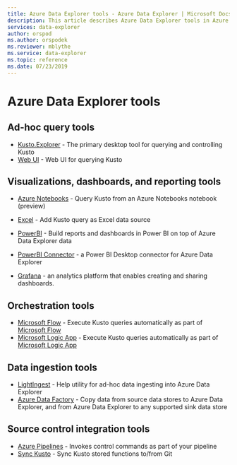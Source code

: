 ```yaml
---
title: Azure Data Explorer tools - Azure Data Explorer | Microsoft Docs
description: This article describes Azure Data Explorer tools in Azure Data Explorer.
services: data-explorer
author: orspod
ms.author: orspodek
ms.reviewer: mblythe
ms.service: data-explorer
ms.topic: reference
ms.date: 07/23/2019
---
```

# Azure Data Explorer tools

## Ad-hoc query tools


* [Kusto.Explorer](./kusto-explorer.md) - The primary desktop tool for querying and controlling Kusto
* [Web UI](https://docs.microsoft.com/azure/data-explorer/web-query-data) - Web UI for querying Kusto

## Visualizations, dashboards, and reporting tools


* [Azure Notebooks](azurenotebooks.md) - Query Kusto from an Azure Notebooks notebook (preview)
* [Excel](./excel.md) - Add Kusto query as Excel data source
* [PowerBI](./powerbi.md) - Build reports and dashboards in Power BI on top of Azure Data Explorer data
* [PowerBI Connector](./powerbi-connector.md) - a Power BI Desktop connector for Azure Data Explorer

* [Grafana](grafana.md) - an analytics platform that enables creating and sharing dashboards.

## Orchestration tools


* [Microsoft Flow](./flow.md) - Execute Kusto queries automatically as part of [Microsoft Flow](https://flow.microsoft.com/)
* [Microsoft Logic App](./logicapps.md) - Execute Kusto queries automatically as part of [Microsoft Logic App](https://docs.microsoft.com/en-us/azure/logic-apps/logic-apps-what-are-logic-apps)


## Data ingestion tools


* [LightIngest](./lightingest.md) - Help utility for ad-hoc data ingesting into Azure Data Explorer
* [Azure Data Factory](azure-data-factory.md) - Copy data from source data stores to Azure Data Explorer, and from Azure Data Explorer to any supported sink data store



## Source control integration tools

* [Azure Pipelines](./azure-pipelines.md) - Invokes control commands as part of your pipeline
* [Sync Kusto](./synckusto.md) - Sync Kusto stored functions to/from Git
